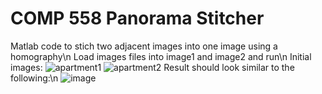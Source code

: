# COMP 558 Panorama Stitcher
Matlab code to stich two adjacent images into one image using a homography\n
Load images files into image1 and image2 and run\n
Initial images:
![apartment1](https://user-images.githubusercontent.com/55453135/114257213-39da2180-998c-11eb-8dc0-8c84088e1fa1.JPG)
![apartment2](https://user-images.githubusercontent.com/55453135/114257217-3c3c7b80-998c-11eb-8c0c-e7d842737e6a.JPG)
Result should look similar to the following:\n
![image](https://user-images.githubusercontent.com/55453135/114257235-71e16480-998c-11eb-9c9f-86804e1d1f80.png)

